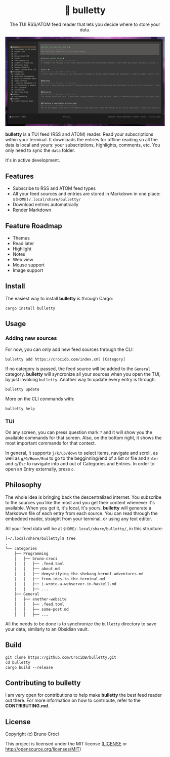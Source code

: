 <h1 align="center">📰 bulletty</h1>
<p align="center">The TUI RSS/ATOM feed reader that lets you decide where to store your data.</p>

<p align="center">
  <img src="img/screenshot.gif" alt="bulletty" />
</p>

**bulletty** is a TUI feed (RSS and ATOM) reader. Read your subscriptions within your terminal. It downloads the entries for offline reading so all the data is local and yours: your subscriptions, highlights, comments, etc. You only need to sync the `data` folder.

It's in active development.

## Features

 - Subscribe to RSS and ATOM feed types
 - All your feed sources and entries are stored in Markdown in one place: `$(HOME)/.local/share/bulletty/`
 - Download entries automatically
 - Render Markdown

## Feature Roadmap

 - Themes
 - Read later
 - Highlight
 - Notes
 - Web view
 - Mouse support
 - Image support

## Install

The easiest way to install **bulletty** is through Cargo:

```shell
cargo install bulletty
```
## Usage

### Adding new sources

For now, you can only add new feed sources through the CLI:

```shell
bulletty add https://crocidb.com/index.xml [Category]
```

If no category is passed, the feed source will be added to the `General` category. **bulletty** will syncronize all your sources when you open the TUI, by just invoking `bulletty`. Another way to update every entry is through: 

```shell
bulletty update
```

More on the CLI commands with:

```shell
bulletty help
```

### TUI

On any screen, you can press question mark `?` and it will show you the available commands for that screen. Also, on the bottom right, it shows the most important commands for that context.

In general, it supports `j/k/up/down` to select items, navigate and scroll, as well as `g/G/Home/End` to go to the begginning/end of a list or file and `Enter` and `q/Esc` to navigate into and out of Categories and Entries. In order to open an Entry externally, press `o`.

## Philosophy

The whole idea is bringing back the descentralized internet. You subscribe to the sources you like the most and you get their content whenever it's available. When you get it, it's local, it's yours. **bulletty** will generate a Markdown file of each entry from each source. You can read through the embedded reader, straight from your terminal, or using any text editor.

All your feed data will be at `$HOME/.local/share/bulletty/`, in this structure:

```shell
[~/.local/share/bulletty]$ tree
.
└── categories
    ├── Programming
    │   ├── bruno-croci
    │   │   ├── .feed.toml
    │   │   ├── about.md
    │   │   ├── demystifying-the-shebang-kernel-adventures.md
    │   │   ├── from-ides-to-the-terminal.md
    │   │   ├── i-wrote-a-webserver-in-haskell.md
    │   │   ├── ...
    ├── General
    │   ├── another-website
    │   │   ├── .feed.toml
    │   │   ├── some-post.md
    │   │   ├── ...

```

All the needs to be done is to synchronize the `bulletty` directory to save your data, similarly to an Obsidian vault.

## Build

```shell
git clone https://github.com/CrociDB/bulletty.git
cd bulletty
cargo build --release
```

## Contributing to bulletty

I am very open for contributions to help make **bulletty** the best feed reader out there. For more information on how to contribute, refer to the **CONTRIBUTING.md**.

## License

Copyright (c) Bruno Croci

This project is licensed under the MIT license ([LICENSE] or <http://opensource.org/licenses/MIT>)

[LICENSE]: ./LICENSE
